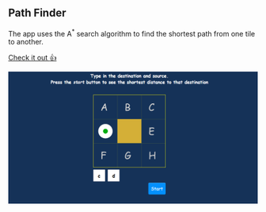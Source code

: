 ## Path Finder

The app uses the A<sup>*</sup> search algorithm to find the shortest path from one tile to another.


<a href="https://continuous-bubble-nest.glitch.me/">Check it out :thumbsup:</a>

![Game snapshot!](/images/snapshot.PNG "Path Finder")